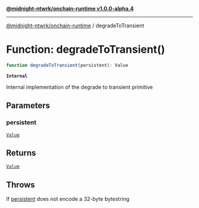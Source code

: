 [**@midnight-ntwrk/onchain-runtime v1.0.0-alpha.4**](../README.md)

***

[@midnight-ntwrk/onchain-runtime](../globals.md) / degradeToTransient

# Function: degradeToTransient()

```ts
function degradeToTransient(persistent): Value
```

**`Internal`**

Internal implementation of the degrade to transient primitive

## Parameters

### persistent

[`Value`](../type-aliases/Value.md)

## Returns

[`Value`](../type-aliases/Value.md)

## Throws

If [persistent](degradeToTransient.md#persistent) does not encode a 32-byte bytestring
